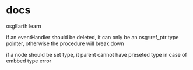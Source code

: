 # docs
osgEarth learn

if an eventHandler should be deleted, it can only be an osg::ref_ptr<T> type pointer, otherwise the procedure will break down

if a node should be set type, it parent cannot have preseted type in case of embbed type error
